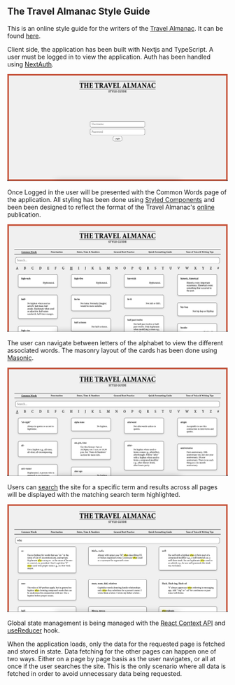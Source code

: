 ## The Travel Almanac Style Guide

This is an online style guide for the writers of the [Travel Almanac](https://www.travel-almanac.com/). It can be found [here](https://travel-almanac-style-guide.vercel.app/).

Client side, the application has been built with Nextjs and TypeScript. A user must be logged in to view the application. Auth has been handled using [NextAuth](https://github.com/nextauthjs/next-auth).

![Login handled using NextAuth](/img/login.png)

Once Logged in the user will be presented with the Common Words page of the application. All styling has been done using [Styled Components](https://github.com/styled-components) and been been designed to reflect the format of the Travel Almanac's [online](https://www.travel-almanac.com/) publication.

![Commons Words Page](/img/words.png)

The user can navigate between letters of the alphabet to view the different associated words. The masonry layout of the cards has been done using [Masonic](https://github.com/jaredLunde/masonic).

![Commons Words Page 2](/img/words2.png)

Users can [search](https://github.com/alistairjoelquinn/travel-almanac-style-guide/blob/main/client/src/components/SearchResults.tsx) the site for a specific term and results across all pages will be displayed with the matching search term highlighted.

![User Search](/img/search.png)

Global state management is being managed with the [React Context API](https://github.com/alistairjoelquinn/travel-almanac-style-guide/blob/main/client/src/components/context/context.tsx) and [useReducer](https://github.com/alistairjoelquinn/travel-almanac-style-guide/blob/main/client/src/components/context/reducer.ts) hook. 

When the application loads, only the data for the requested page is fetched and stored in state. Data fetching for the other pages can happen one of two ways. Either on a page by page basis as the user navigates, or all at once if the user searches the site. This is the only scenario where all data is fetched in order to avoid unnecessary data being requested.